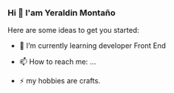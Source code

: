 ### Hi 👋 I'am Yeraldin Montaño

<!--
**yeral-93/yeral-93** is a ✨ _special_ ✨ repository because its `README.md` (this file) appears on your GitHub profile.
-->
Here are some ideas to get you started:

- 🌱 I’m currently learning developer Front End
- 📫 How to reach me: ...

- ⚡ my hobbies are crafts. 
